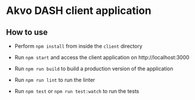 # Akvo DASH client application

## How to use

* Perform `npm install` from inside the `client` directory

* Run `npm start` and access the client application on http://localhost:3000

* Run `npm run build` to build a production version of the application

* Run `npm run lint` to run the linter

* Run `npm test` or `npm run test:watch` to run the tests

